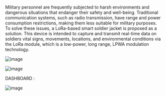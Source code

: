 Military personnel are frequently subjected to harsh environments and dangerous situations that endanger
their safety and well-being. Traditional communication systems, such as radio transmission, have range and power consumption restrictions,
making them less suitable for military purposes. To solve these issues, a LoRa-based smart soldier jacket is proposed as a solution. 
This device is intended to capture and transmit real-time data on soldiers vital signs, movements, locations, and 
environmental conditions via the LoRa module, which is a low-power, long range, LPWA modulation technology.

![image](https://github.com/user-attachments/assets/236f4c5a-f725-4849-84db-4ba4777affeb)

![image](https://github.com/user-attachments/assets/68008c03-43fd-47a7-8b70-2dac9d5bd23a)

DASHBOARD :

![image](https://github.com/user-attachments/assets/7815ee21-c013-4ddd-8b8d-28544dfda72b)



